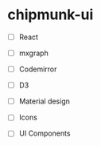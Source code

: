 # chipmunk-ui

- [ ] React
- [ ] mxgraph
- [ ] Codemirror
- [ ] D3
- [ ] Material design
- [ ] Icons
- [ ] UI Components

